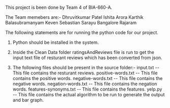 This project is been done by Team 4 of BIA-660-A.

The Team memebers are:-
Dhruvitkumar Patel
Ishita Arora
Karthik Balasubramanyam
Keven Sebastian
Sarayu Bangalore Rajaram

The following statements are for running the python code for our project.

1. Python should be installed in the system.

2. Inside the Clean Data folder ratingsAndReviews file is run to get the input text file of resturant reviews which has been converted from json.

3. The following files should be present in the source folder:-
input.txt             -- This file contains the resturant reviews.
positive-words.txt    -- This file contains the positive words.
negative-words.txt    -- This file contains the negative words.
negation-words.txt    -- This file contains the negation words.
features-synonyms.txt -- This file contains the features.
yelp.py               -- This file contains the actual algorithm to be run to generate the output and bar graph.
